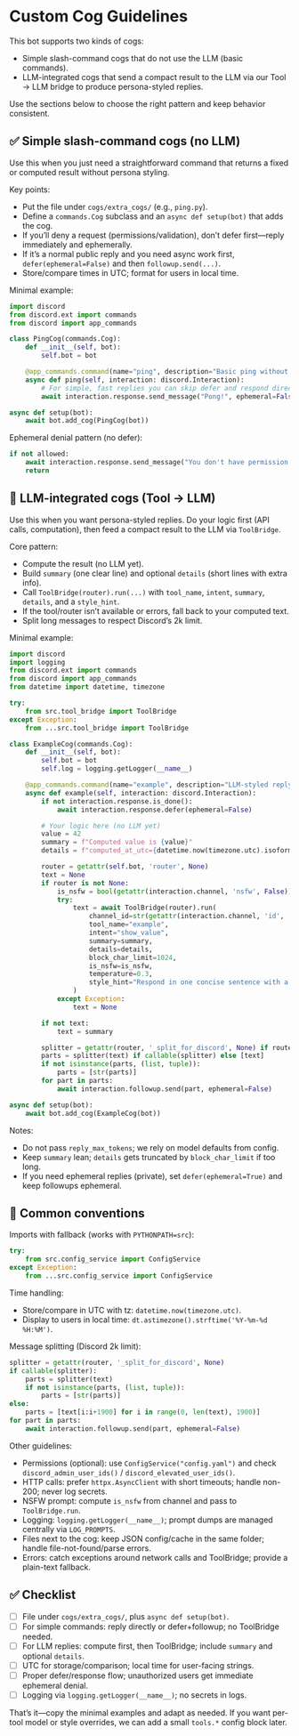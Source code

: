 # Custom Cog Guidelines

This bot supports two kinds of cogs:

- Simple slash-command cogs that do not use the LLM (basic commands).
- LLM-integrated cogs that send a compact result to the LLM via our Tool → LLM bridge to produce persona-styled replies.

Use the sections below to choose the right pattern and keep behavior consistent.

## ✅ Simple slash-command cogs (no LLM)

Use this when you just need a straightforward command that returns a fixed or computed result without persona styling.

Key points:

- Put the file under `cogs/extra_cogs/` (e.g., `ping.py`).
- Define a `commands.Cog` subclass and an `async def setup(bot)` that adds the cog.
- If you’ll deny a request (permissions/validation), don’t defer first—reply immediately and ephemerally.
- If it’s a normal public reply and you need async work first, `defer(ephemeral=False)` and then `followup.send(...)`.
- Store/compare times in UTC; format for users in local time.

Minimal example:

```python
import discord
from discord.ext import commands
from discord import app_commands

class PingCog(commands.Cog):
    def __init__(self, bot):
        self.bot = bot

    @app_commands.command(name="ping", description="Basic ping without LLM")
    async def ping(self, interaction: discord.Interaction):
        # For simple, fast replies you can skip defer and respond directly:
        await interaction.response.send_message("Pong!", ephemeral=False)

async def setup(bot):
    await bot.add_cog(PingCog(bot))
```

Ephemeral denial pattern (no defer):

```python
if not allowed:
    await interaction.response.send_message("You don't have permission.", ephemeral=True)
    return
```

## 🤖 LLM-integrated cogs (Tool → LLM)

Use this when you want persona-styled replies. Do your logic first (API calls, computation), then feed a compact result to the LLM via `ToolBridge`.

Core pattern:

- Compute the result (no LLM yet).
- Build `summary` (one clear line) and optional `details` (short lines with extra info).
- Call `ToolBridge(router).run(...)` with `tool_name`, `intent`, `summary`, `details`, and a `style_hint`.
- If the tool/router isn’t available or errors, fall back to your computed text.
- Split long messages to respect Discord’s 2k limit.

Minimal example:

```python
import discord
import logging
from discord.ext import commands
from discord import app_commands
from datetime import datetime, timezone

try:
    from src.tool_bridge import ToolBridge
except Exception:
    from ...src.tool_bridge import ToolBridge

class ExampleCog(commands.Cog):
    def __init__(self, bot):
        self.bot = bot
        self.log = logging.getLogger(__name__)

    @app_commands.command(name="example", description="LLM-styled reply")
    async def example(self, interaction: discord.Interaction):
        if not interaction.response.is_done():
            await interaction.response.defer(ephemeral=False)

        # Your logic here (no LLM yet)
        value = 42
        summary = f"Computed value is {value}"
        details = f"computed_at_utc={datetime.now(timezone.utc).isoformat()}"

        router = getattr(self.bot, 'router', None)
        text = None
        if router is not None:
            is_nsfw = bool(getattr(interaction.channel, 'nsfw', False)) or bool(getattr(getattr(interaction.channel, 'parent', None), 'nsfw', False))
            try:
                text = await ToolBridge(router).run(
                    channel_id=str(getattr(interaction.channel, 'id', 'web-room')),
                    tool_name="example",
                    intent="show_value",
                    summary=summary,
                    details=details,
                    block_char_limit=1024,
                    is_nsfw=is_nsfw,
                    temperature=0.3,
                    style_hint="Respond in one concise sentence with a friendly tone. Do not ask questions.",
                )
            except Exception:
                text = None

        if not text:
            text = summary

        splitter = getattr(router, '_split_for_discord', None) if router else None
        parts = splitter(text) if callable(splitter) else [text]
        if not isinstance(parts, (list, tuple)):
            parts = [str(parts)]
        for part in parts:
            await interaction.followup.send(part, ephemeral=False)

async def setup(bot):
    await bot.add_cog(ExampleCog(bot))
```

Notes:

- Do not pass `reply_max_tokens`; we rely on model defaults from config.
- Keep `summary` lean; `details` gets truncated by `block_char_limit` if too long.
- If you need ephemeral replies (private), set `defer(ephemeral=True)` and keep followups ephemeral.

## 🧭 Common conventions

Imports with fallback (works with `PYTHONPATH=src`):

```python
try:
    from src.config_service import ConfigService
except Exception:
    from ...src.config_service import ConfigService
```

Time handling:

- Store/compare in UTC with tz: `datetime.now(timezone.utc)`.
- Display to users in local time: `dt.astimezone().strftime('%Y-%m-%d %H:%M')`.

Message splitting (Discord 2k limit):

```python
splitter = getattr(router, '_split_for_discord', None)
if callable(splitter):
    parts = splitter(text)
    if not isinstance(parts, (list, tuple)):
        parts = [str(parts)]
else:
    parts = [text[i:i+1900] for i in range(0, len(text), 1900)]
for part in parts:
    await interaction.followup.send(part, ephemeral=False)
```

Other guidelines:

- Permissions (optional): use `ConfigService("config.yaml")` and check `discord_admin_user_ids()` / `discord_elevated_user_ids()`.
- HTTP calls: prefer `httpx.AsyncClient` with short timeouts; handle non-200; never log secrets.
- NSFW prompt: compute `is_nsfw` from channel and pass to `ToolBridge.run`.
- Logging: `logging.getLogger(__name__)`; prompt dumps are managed centrally via `LOG_PROMPTS`.
- Files next to the cog: keep JSON config/cache in the same folder; handle file-not-found/parse errors.
- Errors: catch exceptions around network calls and ToolBridge; provide a plain-text fallback.

## ✅ Checklist

- [ ] File under `cogs/extra_cogs/`, plus `async def setup(bot)`.
- [ ] For simple commands: reply directly or defer+followup; no ToolBridge needed.
- [ ] For LLM replies: compute first, then ToolBridge; include `summary` and optional `details`.
- [ ] UTC for storage/comparison; local time for user-facing strings.
- [ ] Proper defer/response flow; unauthorized users get immediate ephemeral denial.
- [ ] Logging via `logging.getLogger(__name__)`; no secrets in logs.

That’s it—copy the minimal examples and adapt as needed. If you want per-tool model or style overrides, we can add a small `tools.*` config block later.
